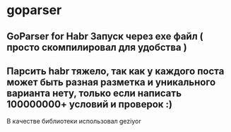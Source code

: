 # goparser
GoParser for Habr
Запуск через exe файл ( просто скомпилировал для удобства )
 -------
Парсить habr тяжело, так как у каждого поста может быть разная разметка и уникального варианта нету, только если написать 100000000+ условий и проверок :)
 -------
В качестве библиотеки использовал geziyor
